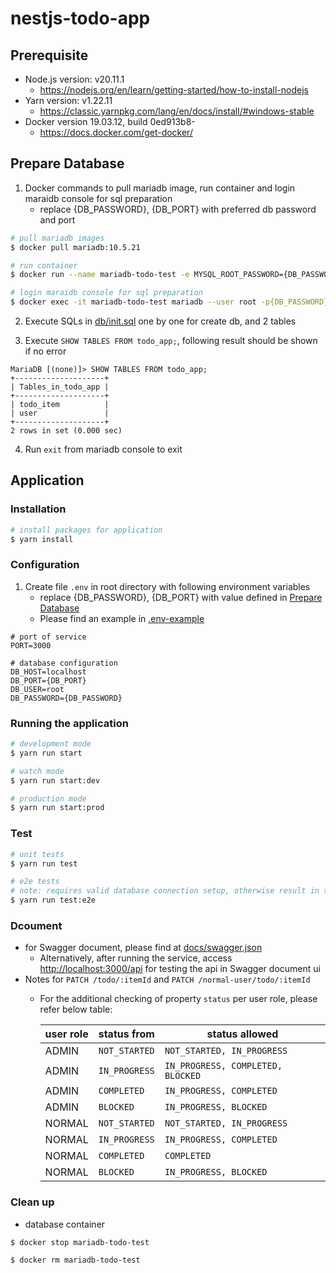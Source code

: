# nestjs-todo-app

## Prerequisite 

- Node.js version: v20.11.1
   - https://nodejs.org/en/learn/getting-started/how-to-install-nodejs
- Yarn version: v1.22.11
   - https://classic.yarnpkg.com/lang/en/docs/install/#windows-stable
- Docker version 19.03.12, build 0ed913b8-
   - https://docs.docker.com/get-docker/

## Prepare Database

1. Docker commands to pull mariadb image, run container and login maraidb console for sql preparation
   - replace {DB_PASSWORD}, {DB_PORT} with preferred db password and port

```bash
# pull mariadb images
$ docker pull mariadb:10.5.21 

# run container
$ docker run --name mariadb-todo-test -e MYSQL_ROOT_PASSWORD={DB_PASSWORD} -p {DB_PORT}:3306 -d docker.io/library/mariadb:10.5.21

# login maraidb console for sql preparation
$ docker exec -it mariadb-todo-test mariadb --user root -p{DB_PASSWORD}
```

2. Execute SQLs in [db/init.sql](db/init.sql) one by one for create db, and 2 tables

3. Execute ```SHOW TABLES FROM todo_app;```, following result should be shown if no error

```
MariaDB [(none)]> SHOW TABLES FROM todo_app;
+--------------------+
| Tables_in_todo_app |
+--------------------+
| todo_item          |
| user               |
+--------------------+
2 rows in set (0.000 sec)
```

4. Run ```exit``` from mariadb console to exit

## Application

### Installation

```bash
# install packages for application
$ yarn install
```

### Configuration

1. Create file ```.env``` in root directory with following environment variables
    - replace {DB_PASSWORD}, {DB_PORT} with value defined in [Prepare Database](#prepare-database)
    - Please find an example in [.env-example](.env-example)

```
# port of service
PORT=3000

# database configuration
DB_HOST=localhost
DB_PORT={DB_PORT}
DB_USER=root
DB_PASSWORD={DB_PASSWORD}
```

### Running the application

```bash
# development mode
$ yarn run start

# watch mode
$ yarn run start:dev

# production mode
$ yarn run start:prod
```

### Test

```bash
# unit tests
$ yarn run test

# e2e tests
# note: requires valid database connection setup, otherwise result in timeout errors
$ yarn run test:e2e
```



### Dcoument 

- for Swagger document, please find at [docs/swagger.json](docs/swagger.json)
   - Alternatively, after running the service, access [http://localhost:3000/api](http://localhost:3000/api) for testing the api in Swagger document ui
- Notes for ```PATCH /todo/:itemId``` and ```PATCH /normal-user/todo/:itemId```
   - For the additional checking of property ```status``` per user role, please refer below table:
   
      | user role | status from       | status allowed                        |
      |-----------|-------------------|---------------------------------------|
      | ADMIN     | ```NOT_STARTED``` | ```NOT_STARTED, IN_PROGRESS```        |
      | ADMIN     | ```IN_PROGRESS``` | ```IN_PROGRESS, COMPLETED, BLOCKED``` |
      | ADMIN     | ```COMPLETED```   | ```IN_PROGRESS, COMPLETED```          |
      | ADMIN     | ```BLOCKED```     | ```IN_PROGRESS, BLOCKED```            |
      | NORMAL    | ```NOT_STARTED``` | ```NOT_STARTED, IN_PROGRESS```        |
      | NORMAL    | ```IN_PROGRESS``` | ```IN_PROGRESS, COMPLETED```          |
      | NORMAL    | ```COMPLETED```   | ```COMPLETED```                       |
      | NORMAL    | ```BLOCKED```     | ```IN_PROGRESS, BLOCKED```            |


### Clean up

- database container

```
$ docker stop mariadb-todo-test

$ docker rm mariadb-todo-test
```